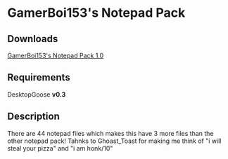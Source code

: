 # GamerBoi153's Notepad Pack

## Downloads

[GamerBoi153's Notepad Pack 1.0](https://drive.google.com/open?id=1FwnHA92TdCNZMMfJTbpP_bkvhU-l37VY)

## Requirements

DesktopGoose **v0.3**

## Description

There are 44 notepad files which makes this have 3 more files than the other notepad pack! Tahnks to Ghoast_Toast for making me think of "i will steal your pizza" and "i am honk/10"